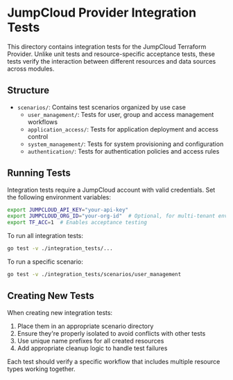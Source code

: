 # JumpCloud Provider Integration Tests

This directory contains integration tests for the JumpCloud Terraform Provider. 
Unlike unit tests and resource-specific acceptance tests, these tests verify the interaction between different resources and data sources across modules.

## Structure

- `scenarios/`: Contains test scenarios organized by use case
  - `user_management/`: Tests for user, group and access management workflows
  - `application_access/`: Tests for application deployment and access control
  - `system_management/`: Tests for system provisioning and configuration
  - `authentication/`: Tests for authentication policies and access rules

## Running Tests

Integration tests require a JumpCloud account with valid credentials. Set the following environment variables:

```bash
export JUMPCLOUD_API_KEY="your-api-key"
export JUMPCLOUD_ORG_ID="your-org-id"  # Optional, for multi-tenant environments
export TF_ACC=1  # Enables acceptance testing
```

To run all integration tests:

```bash
go test -v ./integration_tests/...
```

To run a specific scenario:

```bash
go test -v ./integration_tests/scenarios/user_management
```

## Creating New Tests

When creating new integration tests:

1. Place them in an appropriate scenario directory
2. Ensure they're properly isolated to avoid conflicts with other tests
3. Use unique name prefixes for all created resources
4. Add appropriate cleanup logic to handle test failures

Each test should verify a specific workflow that includes multiple resource types working together. 